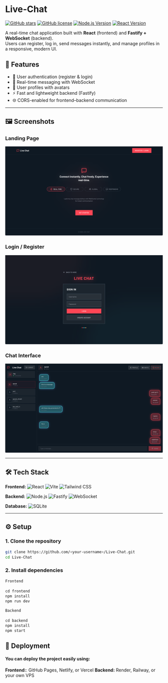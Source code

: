 # Live-Chat

[![GitHub stars](https://img.shields.io/github/stars/your-username/Live-Chat?style=social)](https://github.com/your-username/Live-Chat) [![GitHub license](https://img.shields.io/github/license/your-username/Live-Chat)](https://github.com/your-username/Live-Chat/blob/main/LICENSE) [![Node.js Version](https://img.shields.io/badge/node-%3E%3D%2020.0.0-green)](https://nodejs.org/) [![React Version](https://img.shields.io/badge/react-18.2.0-blue)](https://reactjs.org/)

A real-time chat application built with **React** (frontend) and **Fastify + WebSocket** (backend).  
Users can register, log in, send messages instantly, and manage profiles in a responsive, modern UI.

## 🚀 Features

- 🔐 User authentication (register & login)
- 💬 Real-time messaging with WebSocket
- 👤 User profiles with avatars
- ⚡ Fast and lightweight backend (Fastify)
- 🌐 CORS-enabled for frontend–backend communication

---

## 🖼️ Screenshots

### Landing Page  
![Profile Screenshot](./front/src/assets/landingPage.png)

### Login / Register  
![Login Screenshot](./front/src/assets/LoginRegister.png)

### Chat Interface  
![Chat Screenshot](./front/src/assets/ChatUI.png)

---

## 🛠️ Tech Stack

**Frontend:** ![React](https://img.shields.io/badge/React-61DAFB?logo=react&logoColor=white&style=flat-square) ![Vite](https://img.shields.io/badge/Vite-646cff?logo=vite&logoColor=white&style=flat-square) ![Tailwind CSS](https://img.shields.io/badge/Tailwind%20CSS-06B6D4?logo=tailwindcss&logoColor=white&style=flat-square)

**Backend:** ![Node.js](https://img.shields.io/badge/Node.js-339933?logo=node.js&logoColor=white&style=flat-square) ![Fastify](https://img.shields.io/badge/Fastify-000000?logo=fastify&logoColor=white&style=flat-square) ![WebSocket](https://img.shields.io/badge/WebSocket-007ACC?logo=websocket&logoColor=white&style=flat-square)

**Database:** ![SQLite](https://img.shields.io/badge/SQLite-003B57?logo=sqlite&logoColor=white&style=flat-square)

---

## ⚙️ Setup

### 1. Clone the repository
```bash
git clone https://github.com/<your-username>/Live-Chat.git
cd Live-Chat
```

### 2. Install dependencies
```
Frontend

cd frontend
npm install
npm run dev
```
```
Backend

cd backend
npm install
npm start
```

## 📡 Deployment

#### You can deploy the project easily using:

**Frontend:**: GitHub Pages, Netlify, or Vercel
**Backend:** Render, Railway, or your own VPS